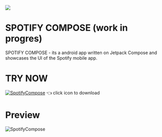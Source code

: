 ![](https://github.com/droidbaza/SpotifyCompose/blob/master/art/header.png)

# SPOTIFY COMPOSE (work in progres)
SPOTIFY COMPOSE - its a android app written on Jetpack Compose
and showcases the UI of the Spotify mobile app.

# TRY NOW 

[![SpotifyCompose](https://github.com/droidbaza/SpotifyCompose/blob/master/app/src/main/res/mipmap-hdpi/ic_launcher.png)](https://github.com/droidbaza/SpotifyCompose/raw/master/app/release/app-release.apk)
👈 click icon to download

# Preview
![SpotifyCompose](art/preview.gif)

